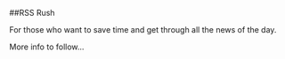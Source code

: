 ##RSS Rush

For those who want to save time and get through all the news of the day.

More info to follow...